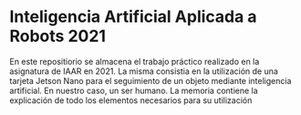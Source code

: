 # Inteligencia Artificial Aplicada a Robots 2021

En este repositiorio se almacena el trabajo práctico realizado en la asignatura de IAAR en 2021. La misma consistia en la utilización de una tarjeta Jetson Nano para el seguimiento de un objeto mediante inteligencia artificial. En nuestro caso, un ser humano.
La memoria contiene la explicación de todo los elementos necesarios para su utilización
